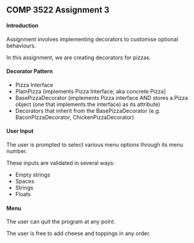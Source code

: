 ## COMP 3522 Assignment 3

#### Introduction

Assignment involves implementing decorators to customise optional behaviours.

In this assignment, we are creating decorators for pizzas.



#### Decorator Pattern

- Pizza Interface
- PlainPizza (implements Pizza Interface; aka concrete Pizza]
- BasePizzaDecorator (implements Pizza interface AND stores a Pizza object (one that implements the interface) as its attribute)
- Decorators that inherit from the BasePizzaDecorator (e.g. BaconPizzaDecorator, ChickenPizzaDecorator)



#### User Input

The user is prompted to select various menu options through its menu number.

These inputs are validated in several ways:

- Empty strings
- Spaces
- Strings
- Floats



#### Menu

The user can quit the program at any point.

The user is free to add cheese and toppings in any order.